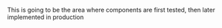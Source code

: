 This is going to be the area where components are first tested, then later implemented in production 